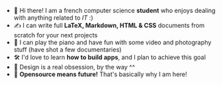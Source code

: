 - 🥐 Hi there! I am a french computer science **student** who enjoys dealing with anything related to *IT* :)
- ✍️ I can write full **LaTeX, Markdown, HTML & CSS** documents from scratch for your next projects
- 🎼 I can play the piano and have fun with some video and photography stuff (have shot a few documentaries)
- 🛠 I'd love to learn **how to build apps**, and I plan to achieve this goal
- 🎨 Design is a real obsession, by the way ^^
- 🗽 **Opensource means future!** That's basically why I am here!
